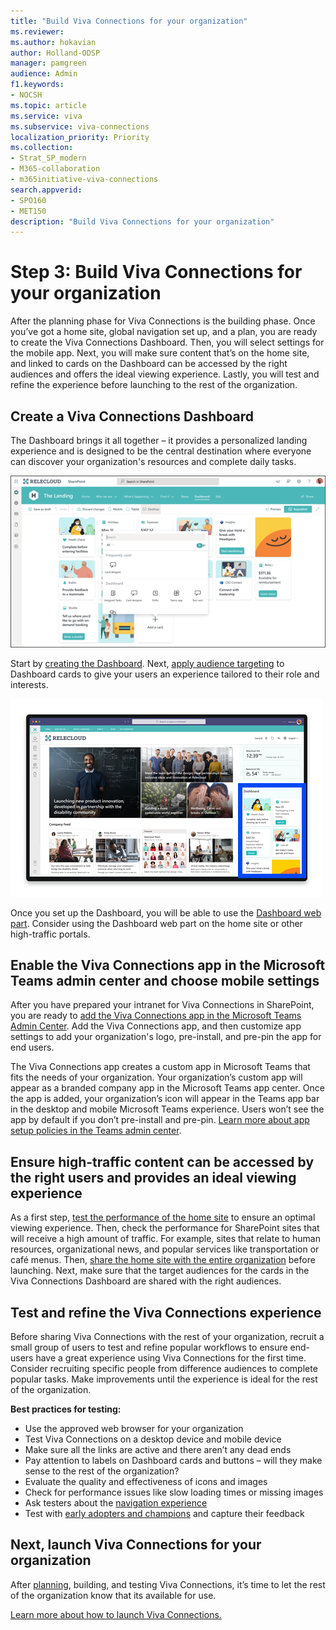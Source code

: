 ```yaml
---
title: "Build Viva Connections for your organization"
ms.reviewer: 
ms.author: hokavian
author: Holland-ODSP
manager: pamgreen
audience: Admin
f1.keywords:
- NOCSH
ms.topic: article
ms.service: viva
ms.subservice: viva-connections
localization_priority: Priority
ms.collection:  
- Strat_SP_modern
- M365-collaboration
- m365initiative-viva-connections
search.appverid:
- SPO160
- MET150
description: "Build Viva Connections for your organization"
---
```


# Step 3: Build Viva Connections for your organization

After the planning phase for Viva Connections is the building phase. Once you’ve got a home site, global navigation set up, and a plan, you are ready to create the Viva Connections Dashboard. Then, you will select settings for the mobile app. Next, you will make sure content that’s on the home site, and linked to cards on the Dashboard can be accessed by the right audiences and offers the ideal viewing experience. Lastly, you will test and refine the experience before launching to the rest of the organization. 

## Create a Viva Connections Dashboard
The Dashboard brings it all together – it provides a personalized landing experience and is designed to be the central destination where everyone can discover your organization's resources and complete daily tasks. 

   ![Image of the Viva Connections Dashboard in edit mode.](../media/connections/dashboard-creation.png)

Start by [creating the Dashboard](create-dashboard.md). Next, [apply audience targeting](/viva/connections/create-dashboard#apply-audience-targeting-to-cards) to Dashboard cards to give your users an experience tailored to their role and interests. 


   ![Image of the Viva Connections Dashboard web part highlighted on a site.](../media/connections/vc-dashboard-web-part.png)

Once you set up the Dashboard, you will be able to use the [Dashboard web part](/SharePoint/use-dashboard-web-part-on-home-site). Consider using the Dashboard web part on the home site or other high-traffic portals.


## Enable the Viva Connections app in the Microsoft Teams admin center and choose mobile settings
After you have prepared your intranet for Viva Connections in SharePoint, you are ready to [add the Viva Connections app in the Microsoft Teams Admin Center](/viva/connections/add-viva-connections-app). Add the Viva Connections app, and then customize app settings to add your organization's logo, pre-install, and pre-pin the app for end users.

The Viva Connections app creates a custom app in Microsoft Teams that fits the needs of your organization. Your organization’s custom app will appear as a branded company app in the Microsoft Teams app center. Once the app is added, your organization’s icon will appear in the Teams app bar in the desktop and mobile Microsoft Teams experience. Users won’t see the app by default if you don’t pre-install and pre-pin. [Learn more about app setup policies in the Teams admin center](/MicrosoftTeams/teams-app-setup-policies#:~:text=Arrange%20the%20apps%20in%20the%20order%20that%20you,to%20appear%20in%20Teams%2C%20and%20then%20select%20Save.).


## Ensure high-traffic content can be accessed by the right users and provides an ideal viewing experience
As a first step, [test the performance of the home site](/sharepoint/portal-health) to ensure an optimal viewing experience. Then, check the performance for SharePoint sites that will receive a high amount of traffic. For example, sites that relate to human resources, organizational news, and popular services like transportation or café menus. Then, [share the home site with the entire organization](https://support.microsoft.com/office/share-a-site-958771a8-d041-4eb8-b51c-afea2eae3658) before launching. Next, make sure that the target audiences for the cards in the Viva Connections Dashboard are shared with the right audiences. 




## Test and refine the Viva Connections experience
Before sharing Viva Connections with the rest of your organization, recruit a small group of users to test and refine popular workflows to ensure end-users have a great experience using Viva Connections for the first time. Consider recruiting specific people from difference audiences to complete popular tasks. Make improvements until the experience is ideal for the rest of the organization.

**Best practices for testing:**
- Use the approved web browser for your organization
- Test Viva Connections on a desktop device and mobile device
- Make sure all the links are active and there aren’t any dead ends
- Pay attention to labels on Dashboard cards and buttons – will they make sense to the rest of the organization?
- Evaluate the quality and effectiveness of icons and images
- Check for performance issues like slow loading times or missing images
- Ask testers about the [navigation experience](/sharepoint/information-architecture-modern-experience)
- Test with [early adopters and champions](https://adoption.microsoft.com/roles/champion/) and capture their feedback


## Next, launch Viva Connections for your organization

After [planning](plan-viva-connections.md), building, and testing Viva Connections, it’s time to let the rest of the organization know that its available for use.

[Learn more about how to launch Viva Connections.](launch-viva-connections.md)